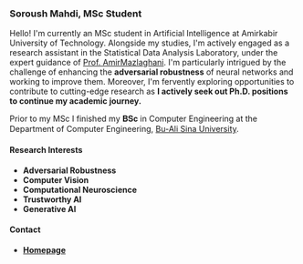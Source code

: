 ### Soroush Mahdi, MSc Student

Hello! I'm currently an MSc student in Artificial Intelligence at Amirkabir University of Technology. Alongside my studies, I'm actively engaged as a research assistant in the Statistical Data Analysis Laboratory, under the expert guidance of [Prof. AmirMazlaghani](https://scholar.google.com/citations?user=gxbTUfEAAAAJ&hl=en&oi=ao). I'm particularly intrigued by the challenge of enhancing the **adversarial robustness** of neural networks and working to improve them. Moreover, I'm fervently exploring opportunities to contribute to cutting-edge research as **I actively seek out Ph.D. positions to continue my academic journey.**

Prior to my MSc I finished my 𝐁𝐒𝐜 in Computer Engineering at the Department of Computer Engineering, [Bu-Ali Sina University](http://basu.ac.ir/en/home).

#### Research Interests
- **Adversarial Robustness**
- **Computer Vision**
- **Computational Neuroscience**
- **Trustworthy AI**
- **Generative AI**

#### Contact
- [**Homepage**](https://soroush-mim.github.io/)



